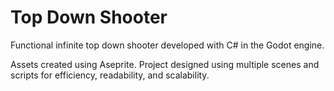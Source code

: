 # Top Down Shooter
Functional infinite top down shooter developed with C# in the Godot engine.

Assets created using Aseprite.
Project designed using multiple scenes and scripts for efficiency, readability, and scalability.

